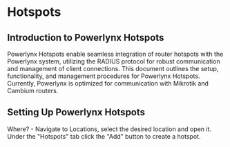 # Hotspots
## Introduction to Powerlynx Hotspots
Powerlynx Hotspots enable seamless integration of router hotspots with the Powerlynx system, utilizing the RADIUS protocol for robust communication and management of client connections. This document outlines the setup, functionality, and management procedures for Powerlynx Hotspots.
Currently, Powerlynx is optimized for communication with Mikrotik and Cambium routers.

## Setting Up Powerlynx Hotspots
Where? - Navigate to Locations, select the desired location and open it. Under the "Hotspots" tab click the "Add" button to create a hotspot.
